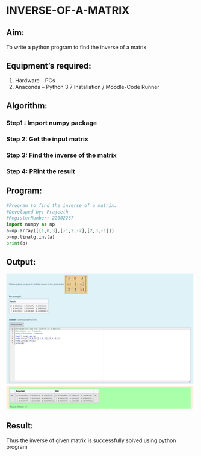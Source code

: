# INVERSE-OF-A-MATRIX

## Aim:
To write a python program to find the inverse of a matrix

## Equipment’s required:
1. 	Hardware – PCs
2. 	Anaconda – Python 3.7 Installation / Moodle-Code Runner

## Algorithm:

### Step1 : Import numpy package
### Step 2: Get the input matrix
### Step 3: Find the inverse of the matrix
### Step 4: PRint the result

## Program:
```python
#Program to find the inverse of a matrix.
#Developed by: Prajeeth 
#RegisterNumber: 22002267
import numpy as np
a=np.array([[1,0,3],[-1,2,-2],[2,3,-1]])
b=np.linalg.inv(a)
print(b)
```
## Output:
![](./Inverse%20of%20a%20matrix.png)

## Result:
Thus the inverse of given matrix is successfully solved using python program